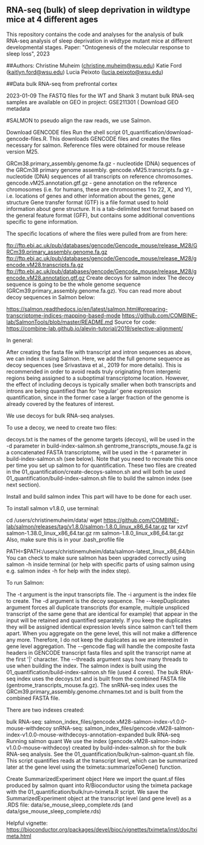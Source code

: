## RNA-seq (bulk) of sleep deprivation in wildtype mice at 4 different ages
This repository contains the code and analyses for the analysis of bulk RNA-seq analysis of sleep deprivation in wildtype mutant mice at different developmental stages.
Paper: "Ontogenesis of the molecular response to sleep loss", 2023

##Authors:
Christine Muheim (christine.muheim@wsu.edu)
Katie Ford (kaitlyn.ford@wsu.edu)
Lucia Peixoto (lucia.peixoto@wsu.edu)


##Data
bulk RNA-seq from prefrontal cortex

2023-01-09 The FASTQ files for the WT and Shank 3 mutant bulk RNA-seq samples are available on GEO in project: GSE211301 (
Download GEO metadata

#SALMON 
to pseudo align the raw reads, we use Salmon. 



Download GENCODE files
Run the shell script 01_quantification/download-gencode-files.R. This downloads GENCODE files and creates the files necessary for salmon. Reference files were obtained for mouse release version M25.

GRCm38.primary_assembly.genome.fa.gz - nucleotide (DNA) sequences of the GRCm38 primary genome assembly.
gencode.vM25.transcripts.fa.gz - nucleotide (DNA) sequences of all transcripts on reference chromosomes.
gencode.vM25.annotation.gtf.gz - gene annotation on the reference chromosomes (i.e. for humans, these are chromosomes 1 to 22, X, and Y), i.e. locations of genes and other information about the genes, gene structure
Gene transfer format (GTF) is a file format used to hold information about gene structure. It is a tab-delimited text format based on the general feature format (GFF), but contains some additional conventions specific to gene information.

The specific locations of where the files were pulled from are from here:

ftp://ftp.ebi.ac.uk/pub/databases/gencode/Gencode_mouse/release_M28/GRCm39.primary_assembly.genome.fa.gz
ftp://ftp.ebi.ac.uk/pub/databases/gencode/Gencode_mouse/release_M28/gencode.vM28.transcripts.fa.gz
ftp://ftp.ebi.ac.uk/pub/databases/gencode/Gencode_mouse/release_M28/gencode.vM28.annotation.gtf.gz
Create decoys for salmon index
The decoy sequence is going to be the whole genome sequence (GRCm39.primary_assembly.genome.fa.gz). You can read more about decoy sequences in Salmon below:

https://salmon.readthedocs.io/en/latest/salmon.html#preparing-transcriptome-indices-mapping-based-mode
https://github.com/COMBINE-lab/SalmonTools/blob/master/README.md
Source for code: https://combine-lab.github.io/alevin-tutorial/2019/selective-alignment/

In general:

After creating the fasta file with transcript and intron sequences as above, we can index it using Salmon. Here, we add the full genome sequence as decoy sequences (see Srivastava et al., 2019 for more details). This is recommended in order to avoid reads truly originating from intergenic regions being assigned to a suboptimal transcriptome location. However, the effect of including decoys is typically smaller when both transcripts and introns are being quantified than for ‘regular’ gene expression quantification, since in the former case a larger fraction of the genome is already covered by the features of interest.

We use decoys for bulk RNA-seq analyses.

To use a decoy, we need to create two files:

decoys.txt is the names of the genome targets (decoys), will be used in the -d parameter in build-index-salmon.sh
gentrome_transcripts_mouse.fa.gz is a concatenated FASTA transcriptome, will be used in the -t parameter in build-index-salmon.sh (see below). Note that you need to recreate this once per time you set up salmon to for quantification.
These two files are created in the 01_quantification/create-decoys-salmon.sh and will both be used 01_quantification/build-index-salmon.sh file to build the salmon index (see next section).

Install and build salmon index
This part will have to be done for each user. 

To install salmon v1.8.0, use terminal:

cd /users/christinemuheim/data/
wget https://github.com/COMBINE-lab/salmon/releases/tag/v1.8.0/salmon-1.8.0_linux_x86_64.tar.gz
tar xzvf salmon-1.38.0_linux_x86_64.tar.gz
rm salmon-1.8.0_linux_x86_64.tar.gz
Also, make sure this is in your .bash_profile file

PATH=$PATH:/users/christinemuheim/data/salmon-latest_linux_x86_64/bin
You can check to make sure salmon has been upgraded correctly using salmon -h inside terminal (or help with specific parts of using salmon using e.g. salmon index -h for help with the index step).

To run Salmon:

The -t argument is the input transcripts file.
The -i argument is the index file to create.
The -d argument is the decoy sequence.
The --keepDuplicates argument forces all duplicate transcripts (for example, multiple unspliced transcript of the same gene that are identical for example) that appear in the input will be retained and quantified separately. If you keep the duplicates they will be assigned identical expression levels since salmon can’t tell them apart. When you aggregate on the gene level, this will not make a difference any more. Therefore, I do not keep the duplicates as we are interested in gene level aggregation.
The --gencode flag will handle the composite fasta headers in GENCODE transcript fasta files and split the transcript name at the first '|' character.
The --threads argument says how many threads to use when building the index.
The salmon index is built using the 01_quantification/build-index-salmon.sh file (used 4 cores). The bulk RNA-seq index uses the decoys.txt and is built from the combined FASTA file (gentrome_transcripts_mouse.fa.gz). The snRNA-seq index uses the GRCm39.primary_assembly.genome.chrnames.txt and is built from the combined FASTA file.

There are two indexes created:

bulk RNA-seq: salmon_index_files/gencode.vM28-salmon-index-v1.0.0-mouse-withdecoy
snRNA-seq: salmon_index_files/gencode.vM28-salmon-index-v1.0.0-mouse-withdecoys-annotation-expanded
bulk RNA-seq
Running salmon quant
We use the index (gencode.vM28-salmon-index-v1.0.0-mouse-withdecoy) created by build-index-salmon.sh for the bulk RNA-seq analysis. See the 01_quantification/bulk/run-salmon-quant.sh file. This script quantifies reads at the transcript level, which can be summarized later at the gene level using the tximeta::summarizeToGene() function.

Create SummarizedExperiment object
Here we import the quant.sf files produced by salmon quant into R/Bioconductor using the tximeta package with the 01_quantification/bulk/run-tximeta.R script. We save the SummarizedExperiment object at the transcript level (and gene level) as a .RDS file: data/se_mouse_sleep_complete.rds (and data/gse_mouse_sleep_complete.rds)

Helpful vignette: https://bioconductor.org/packages/devel/bioc/vignettes/tximeta/inst/doc/tximeta.html
